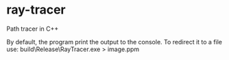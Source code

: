 # ray-tracer
Path tracer in C++

By default, the program print the output to the console. To redirect it to a file use:
    build\Release\RayTracer.exe > image.ppm
